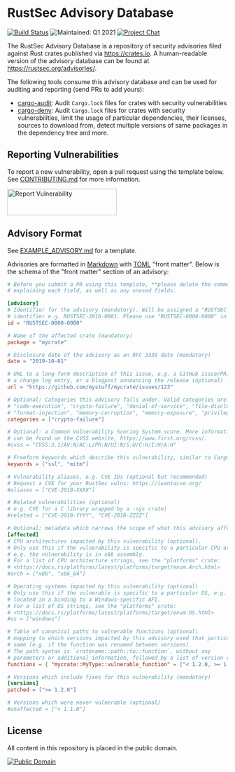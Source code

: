 # RustSec Advisory Database

[![Build Status][build-image]][build-link]
![Maintained: Q1 2021][maintained-image]
[![Project Chat][chat-image]][chat-link]

The RustSec Advisory Database is a repository of security advisories filed
against Rust crates published via https://crates.io. A human-readable version
of the advisory database can be found at https://rustsec.org/advisories/.

The following tools consume this advisory database and can be used for auditing
and reporting (send PRs to add yours):

* [cargo-audit]: Audit `Cargo.lock` files for crates with security vulnerabilities
* [cargo-deny]: Audit `Cargo.lock` files for crates with security vulnerabilities,
  limit the usage of particular dependencies, their licenses, sources to download
  from, detect multiple versions of same packages in the dependency tree and more.

## Reporting Vulnerabilities

To report a new vulnerability, open a pull request using the template below.
See [CONTRIBUTING.md] for more information.

<a href="https://github.com/RustSec/advisory-db/blob/master/CONTRIBUTING.md">
  <img alt="Report Vulnerability" width="250px" height="60px" src="https://rustsec.org/img/report-vuln-button.svg">
</a>

## Advisory Format

See [EXAMPLE_ADVISORY.md] for a template.

Advisories are formatted in [Markdown] with [TOML] "front matter".
Below is the schema of the "front matter" section of an advisory:

```toml
# Before you submit a PR using this template, **please delete the comments**
# explaining each field, as well as any unused fields.

[advisory]
# Identifier for the advisory (mandatory). Will be assigned a "RUSTSEC-YYYY-NNNN"
# identifier e.g. RUSTSEC-2018-0001. Please use "RUSTSEC-0000-0000" in PRs.
id = "RUSTSEC-0000-0000"

# Name of the affected crate (mandatory)
package = "mycrate"

# Disclosure date of the advisory as an RFC 3339 date (mandatory)
date = "2019-10-01"

# URL to a long-form description of this issue, e.g. a GitHub issue/PR,
# a change log entry, or a blogpost announcing the release (optional)
url = "https://github.com/mystuff/mycrate/issues/123"

# Optional: Categories this advisory falls under. Valid categories are:
# "code-execution", "crypto-failure", "denial-of-service", "file-disclosure"
# "format-injection", "memory-corruption", "memory-exposure", "privilege-escalation"
categories = ["crypto-failure"]

# Optional: a Common Vulnerability Scoring System score. More information
# can be found on the CVSS website, https://www.first.org/cvss/.
#cvss = "CVSS:3.1/AV:N/AC:L/PR:N/UI:N/S:U/C:H/I:H/A:H"

# Freeform keywords which describe this vulnerability, similar to Cargo (optional)
keywords = ["ssl", "mitm"]

# Vulnerability aliases, e.g. CVE IDs (optional but recommended)
# Request a CVE for your RustSec vulns: https://iwantacve.org/
#aliases = ["CVE-2018-XXXX"]

# Related vulnerabilities (optional)
# e.g. CVE for a C library wrapped by a -sys crate)
#related = ["CVE-2018-YYYY", "CVE-2018-ZZZZ"]

# Optional: metadata which narrows the scope of what this advisory affects
[affected]
# CPU architectures impacted by this vulnerability (optional).
# Only use this if the vulnerability is specific to a particular CPU architecture,
# e.g. the vulnerability is in x86 assembly.
# For a list of CPU architecture strings, see the "platforms" crate:
# <https://docs.rs/platforms/latest/platforms/target/enum.Arch.html>
#arch = ["x86", "x86_64"]

# Operating systems impacted by this vulnerability (optional)
# Only use this if the vulnerable is specific to a particular OS, e.g. it was
# located in a binding to a Windows-specific API.
# For a list of OS strings, see the "platforms" crate:
# <https://docs.rs/platforms/latest/platforms/target/enum.OS.html>
#os = ["windows"]

# Table of canonical paths to vulnerable functions (optional)
# mapping to which versions impacted by this advisory used that particular
# name (e.g. if the function was renamed between versions). 
# The path syntax is `cratename::path::to::function`, without any
# parameters or additional information, followed by a list of version reqs.
functions = { "mycrate::MyType::vulnerable_function" = ["< 1.2.0, >= 1.1.0"] }

# Versions which include fixes for this vulnerability (mandatory)
[versions]
patched = [">= 1.2.0"]

# Versions which were never vulnerable (optional)
#unaffected = ["< 1.1.0"]
```

## License

All content in this repository is placed in the public domain.

[![Public Domain](http://i.creativecommons.org/p/zero/1.0/88x31.png)](https://github.com/RustSec/advisory-db/blob/master/LICENSE.txt)

[//]: # (badges)

[build-image]: https://github.com/rustsec/advisory-db/workflows/Validate/badge.svg
[build-link]: https://github.com/rustsec/advisory-db/actions
[maintained-image]: https://img.shields.io/maintenance/yes/2021.svg
[chat-image]: https://img.shields.io/badge/zulip-join_chat-blue.svg
[chat-link]: https://rust-lang.zulipchat.com/#narrow/stream/146229-wg-secure-code/

[//]: # (general links)

[EXAMPLE_ADVISORY.md]: https://github.com/RustSec/advisory-db/blob/master/EXAMPLE_ADVISORY.md
[Markdown]: https://www.markdownguide.org/
[TOML]: https://github.com/toml-lang/toml
[cargo-audit]: https://github.com/rustsec/cargo-audit
[cargo-deny]: https://github.com/EmbarkStudios/cargo-deny
[CONTRIBUTING.md]: https://github.com/RustSec/advisory-db/blob/master/CONTRIBUTING.md
